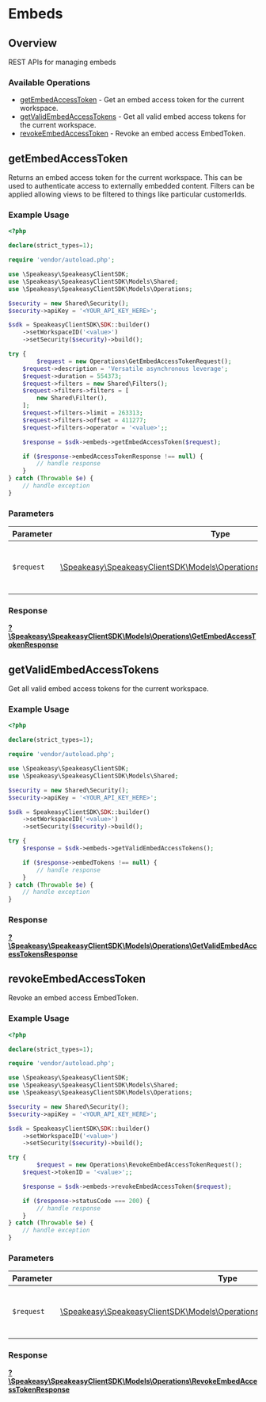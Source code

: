 # Embeds


## Overview

REST APIs for managing embeds

### Available Operations

* [getEmbedAccessToken](#getembedaccesstoken) - Get an embed access token for the current workspace.
* [getValidEmbedAccessTokens](#getvalidembedaccesstokens) - Get all valid embed access tokens for the current workspace.
* [revokeEmbedAccessToken](#revokeembedaccesstoken) - Revoke an embed access EmbedToken.

## getEmbedAccessToken

Returns an embed access token for the current workspace. This can be used to authenticate access to externally embedded content.
Filters can be applied allowing views to be filtered to things like particular customerIds.

### Example Usage

```php
<?php

declare(strict_types=1);

require 'vendor/autoload.php';

use \Speakeasy\SpeakeasyClientSDK;
use \Speakeasy\SpeakeasyClientSDK\Models\Shared;
use \Speakeasy\SpeakeasyClientSDK\Models\Operations;

$security = new Shared\Security();
$security->apiKey = '<YOUR_API_KEY_HERE>';

$sdk = SpeakeasyClientSDK\SDK::builder()
    ->setWorkspaceID('<value>')
    ->setSecurity($security)->build();

try {
        $request = new Operations\GetEmbedAccessTokenRequest();
    $request->description = 'Versatile asynchronous leverage';
    $request->duration = 554373;
    $request->filters = new Shared\Filters();
    $request->filters->filters = [
        new Shared\Filter(),
    ];
    $request->filters->limit = 263313;
    $request->filters->offset = 411277;
    $request->filters->operator = '<value>';;

    $response = $sdk->embeds->getEmbedAccessToken($request);

    if ($response->embedAccessTokenResponse !== null) {
        // handle response
    }
} catch (Throwable $e) {
    // handle exception
}
```

### Parameters

| Parameter                                                                                                                           | Type                                                                                                                                | Required                                                                                                                            | Description                                                                                                                         |
| ----------------------------------------------------------------------------------------------------------------------------------- | ----------------------------------------------------------------------------------------------------------------------------------- | ----------------------------------------------------------------------------------------------------------------------------------- | ----------------------------------------------------------------------------------------------------------------------------------- |
| `$request`                                                                                                                          | [\Speakeasy\SpeakeasyClientSDK\Models\Operations\GetEmbedAccessTokenRequest](../../Models/Operations/GetEmbedAccessTokenRequest.md) | :heavy_check_mark:                                                                                                                  | The request object to use for the request.                                                                                          |


### Response

**[?\Speakeasy\SpeakeasyClientSDK\Models\Operations\GetEmbedAccessTokenResponse](../../Models/Operations/GetEmbedAccessTokenResponse.md)**


## getValidEmbedAccessTokens

Get all valid embed access tokens for the current workspace.

### Example Usage

```php
<?php

declare(strict_types=1);

require 'vendor/autoload.php';

use \Speakeasy\SpeakeasyClientSDK;
use \Speakeasy\SpeakeasyClientSDK\Models\Shared;

$security = new Shared\Security();
$security->apiKey = '<YOUR_API_KEY_HERE>';

$sdk = SpeakeasyClientSDK\SDK::builder()
    ->setWorkspaceID('<value>')
    ->setSecurity($security)->build();

try {
    $response = $sdk->embeds->getValidEmbedAccessTokens();

    if ($response->embedTokens !== null) {
        // handle response
    }
} catch (Throwable $e) {
    // handle exception
}
```


### Response

**[?\Speakeasy\SpeakeasyClientSDK\Models\Operations\GetValidEmbedAccessTokensResponse](../../Models/Operations/GetValidEmbedAccessTokensResponse.md)**


## revokeEmbedAccessToken

Revoke an embed access EmbedToken.

### Example Usage

```php
<?php

declare(strict_types=1);

require 'vendor/autoload.php';

use \Speakeasy\SpeakeasyClientSDK;
use \Speakeasy\SpeakeasyClientSDK\Models\Shared;
use \Speakeasy\SpeakeasyClientSDK\Models\Operations;

$security = new Shared\Security();
$security->apiKey = '<YOUR_API_KEY_HERE>';

$sdk = SpeakeasyClientSDK\SDK::builder()
    ->setWorkspaceID('<value>')
    ->setSecurity($security)->build();

try {
        $request = new Operations\RevokeEmbedAccessTokenRequest();
    $request->tokenID = '<value>';;

    $response = $sdk->embeds->revokeEmbedAccessToken($request);

    if ($response->statusCode === 200) {
        // handle response
    }
} catch (Throwable $e) {
    // handle exception
}
```

### Parameters

| Parameter                                                                                                                                 | Type                                                                                                                                      | Required                                                                                                                                  | Description                                                                                                                               |
| ----------------------------------------------------------------------------------------------------------------------------------------- | ----------------------------------------------------------------------------------------------------------------------------------------- | ----------------------------------------------------------------------------------------------------------------------------------------- | ----------------------------------------------------------------------------------------------------------------------------------------- |
| `$request`                                                                                                                                | [\Speakeasy\SpeakeasyClientSDK\Models\Operations\RevokeEmbedAccessTokenRequest](../../Models/Operations/RevokeEmbedAccessTokenRequest.md) | :heavy_check_mark:                                                                                                                        | The request object to use for the request.                                                                                                |


### Response

**[?\Speakeasy\SpeakeasyClientSDK\Models\Operations\RevokeEmbedAccessTokenResponse](../../Models/Operations/RevokeEmbedAccessTokenResponse.md)**

